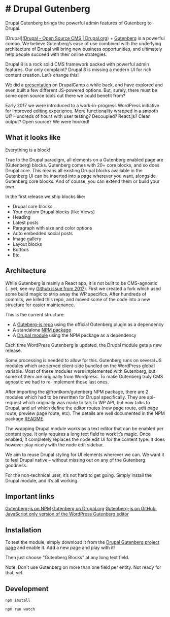 # # Drupal Gutenberg
Drupal Gutenberg brings the powerful admin features of Gutenberg to Drupal.

[Drupal]([Drupal - Open Source CMS | Drupal.org](https://www.drupal.org/)) + [Gutenberg](https://wordpress.org/gutenberg/) is a powerful combo. We believe Gutenberg’s ease of use combined with the underlying architecture of Drupal will bring new business opportunities, and ultimately help people succeed with their online strategies.

Drupal 8 is a rock solid CMS framework packed with powerful admin features. Our only complaint? Drupal 8 is missing a modern UI for rich content creation. Let’s change this! 

We did a [presentation](https://docs.google.com/presentation/d/1OOTDSx4hPQaEweIrwAk8fs9UmN5nEcLeAt5VFec96ek/edit#slide=id.g19049ed2db_0_5) on DrupalCamp a while back, and have explored and even built a few different JS-powered options. But, surely, there must be some open source tools out there we could benefit from? 

Early 2017 we were introduced to a work-in-progress WordPress initiative for improved editing experience. More functionality wrapped in a smooth UI? Hundreds of hours with user testing? Decoupled? React.js? Clean output? Open source? We were hooked!

## What it looks like
Everything is a block!

True to the Drupal paradigm, all elements on a Gutenberg enabled page are (Gutenberg) blocks. Gutenberg comes with 20+ core blocks, and so does Drupal core. This means all existing Drupal blocks available in the Gutenberg UI can be inserted into a page wherever you want, alongside Gutenberg core blocks. And of course, you can extend them or build your own.

In the first release we ship blocks like:

- Drupal core blocks
- Your custom Drupal blocks (like Views)
- Heading
- Latest posts
- Paragraph with size and color options
- Auto embedded social posts
- Image gallery
- Layout blocks
- Buttons
- Etc.

## Architecture
While Gutenberg is mainly a React app, it is not built to be CMS-agnostic (...yet; see my [Github issue from 2017](https://github.com/WordPress/gutenberg/issues/2780)). First we created a fork which used some build magic to strip away the WP specifics. After hundreds of commits, we killed this repo, and moved some of the code into a new structure for easier maintenance. 

This is the current structure:

- A [Guteberg-js repo](https://github.com/front/gutenberg-js) using the official Gutenberg plugin as a dependency
- A standalone [NPM package](https://www.npmjs.com/package/@frontkom/gutenberg) 
- A [Drupal module](https://www.drupal.org/sandbox/marcofernandes/2981601) using the NPM package as a dependency

Each time WordPress Gutenberg is updated, the Drupal module gets a new release. 

Some processing is needed to allow for this. Gutenberg runs on several JS modules which are served client-side bundled on the WordPress global variable. Most of these modules were implemented with Gutenberg, but some of them are originally from Wordpress. To make Gutenberg truly CMS agnostic we had to re-implement those last ones.

After importing the @frontkom/gutenberg NPM package, there are 2 modules which had to be rewritten for Drupal specifically. They are api-request which originally was made to talk to WP API, but now talks to Drupal, and url which define the editor routes (new page route, edit page route, preview page route, etc). The details are well documented in the NPM package [README](https://www.npmjs.com/package/@frontkom/gutenberg).

The wrapping Drupal module works as a text editor that can be enabled per content type. It only requires a long text field to work it’s magic. Once enabled, it completely replaces the node edit UI for the content type. It does however play nicely with the node edit sidebar. 

We aim to reuse Drupal styling for UI elements wherever we can. We want it to feel Drupal native – without missing out on any of the Gutenberg goodness.

For the non-technical user, it’s not hard to get going. Simply install the Drupal module, and it’s all working.



## Important links
[Gutenberg-js on NPM](https://www.npmjs.com/package/@frontkom/gutenberg-js)
[Gutenberg on Drupal.org](https://www.drupal.org/sandbox/marcofernandes/2981601)
[Gutenberg-js on GitHub: JavaScript only version of the WordPress Gutenberg editor](https://github.com/front/gutenberg-js)

## Installation
To test the module, simply download it from the [Drupal Gutenberg project page](https://www.drupal.org/project/gutenberg) and enable it. Add a new page and play with it! 

Then just choose "Gutenberg Blocks" at any long text field.

Note: Don't use Gutenberg on more than one field per entity. Not ready for that, yet.

## Development
`npm install`

`npm run watch`
